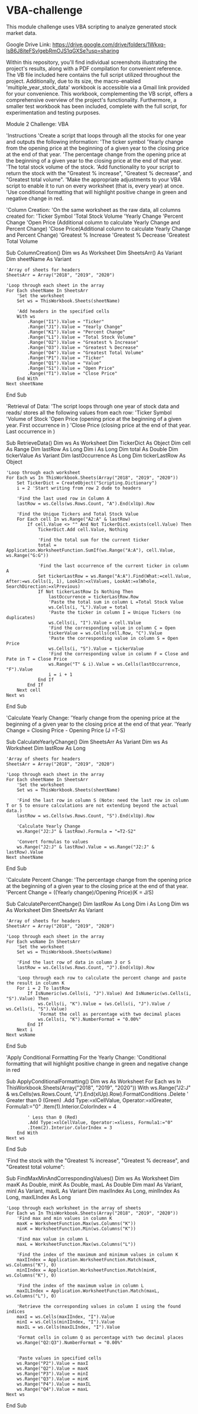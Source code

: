 # VBA-challenge
This module challenge uses VBA scripting to analyze generated stock market data.

Google Drive Link: https://drive.google.com/drive/folders/1Wkxq-lsB6J8iteFSvlgebRmOJS1qGXSe?usp=sharing

Within this repository, you'll find individual screenshots illustrating the project's results, along with a PDF compilation for convenient reference. The VB file included here contains the full script utilized throughout the project. Additionally, due to its size, the macro-enabled 'multiple_year_stock_data' workbook is accessible via a Gmail link provided for your convenience. This workbook, complementing the VB script, offers a comprehensive overview of the project's functionality. Furthermore, a smaller test workbook has been included, complete with the full script, for experimentation and testing purposes.

Module 2 Challenge: VBA

'Instructions
'Create a script that loops through all the stocks for one year and outputs the following information:
'The ticker symbol
'Yearly change from the opening price at the beginning of a given year to the closing price at the end of that year.
'The percentage change from the opening price at the beginning of a given year to the closing price at the end of that year.
'The total stock volume of the stock.
'Add functionality to your script to return the stock with the "Greatest % increase", "Greatest % decrease", and "Greatest total volume".
'Make the appropriate adjustments to your VBA script to enable it to run on every worksheet (that is, every year) at once.
'Use conditional formatting that will highlight positive change in green and negative change in red.

'Column Creation:
'On the same worksheet as the raw data, all columns created for:
'Ticker Symbol
'Total Stock Volume
'Yearly Change
'Percent Change
'Open Price (Additional column to calculate Yearly Change and Percent Change)
'Close Price(Additional column to calculate Yearly Change and Percent Change)
'Greatest % Increase
'Greatest % Decrease
'Greatest Total Volume

Sub ColumnCreation()
    Dim ws As Worksheet
    Dim SheetsArr() As Variant
    Dim sheetName As Variant
    
    'Array of sheets for headers
    SheetsArr = Array("2018", "2019", "2020")
    
    'Loop through each sheet in the array
    For Each sheetName In SheetsArr
        'Set the worksheet
        Set ws = ThisWorkbook.Sheets(sheetName)
        
        'Add headers in the specified cells
        With ws
            .Range("I1").Value = "Ticker"
            .Range("J1").Value = "Yearly Change"
            .Range("K1").Value = "Percent Change"
            .Range("L1").Value = "Total Stock Volume"
            .Range("O2").Value = "Greatest % Increase"
            .Range("O3").Value = "Greatest % Decrease"
            .Range("O4").Value = "Greatest Total Volume"
            .Range("P1").Value = "Ticker"
            .Range("Q1").Value = "Value"
            .Range("S1").Value = "Open Price"
            .Range("T1").Value = "Close Price"
        End With
    Next sheetName
End Sub

'Retrieval of Data:
'The script loops through one year of stock data and reads/ stores all the following values from each row:
'Ticker Symbol
'Volume of Stock
'Open Price (opening price at the beginning of a given year. First occurrence in <open>)
'Close Price (closing price at the end of that year. Last occurrence in <close>)

Sub RetrieveData()
    Dim ws As Worksheet
    Dim TickerDict As Object
    Dim cell As Range
    Dim lastRow As Long
    Dim i As Long
    Dim total As Double
    Dim tickerValue As Variant
    Dim lastOccurrence As Long
    Dim tickerLastRow As Object
    
    'Loop through each worksheet
    For Each ws In ThisWorkbook.Sheets(Array("2018", "2019", "2020"))
        Set TickerDict = CreateObject("Scripting.Dictionary")
        i = 2 'Start writing from row 2 dude to headers
        
        'Find the last used row in Column A
        lastRow = ws.Cells(ws.Rows.Count, "A").End(xlUp).Row
        
        'Find the Unique Tickers and Total Stock Value
        For Each cell In ws.Range("A2:A" & lastRow)
            If cell.Value <> "" And Not TickerDict.exists(cell.Value) Then
                TickerDict.Add cell.Value, Nothing
                
                'Find the total sum for the current ticker
                total = Application.WorksheetFunction.SumIf(ws.Range("A:A"), cell.Value, ws.Range("G:G"))
                
                'Find the last occurrence of the current ticker in column A
                Set tickerLastRow = ws.Range("A:A").Find(What:=cell.Value, After:=ws.Cells(1, 1), LookIn:=xlValues, LookAt:=xlWhole, SearchDirection:=xlPrevious)
                If Not tickerLastRow Is Nothing Then
                    lastOccurrence = tickerLastRow.Row
                    'Paste the total sum in column L =Total Stock Value
                    ws.Cells(i, "L").Value = total
                    'Paste the ticker in column I = Unique Tickers (no duplicates)
                    ws.Cells(i, "I").Value = cell.Value
                    'Find the corresponding value in column C = Open
                    tickerValue = ws.Cells(cell.Row, "C").Value
                    'Paste the corresponding value in column S = Open Price
                    ws.Cells(i, "S").Value = tickerValue
                    'Find the corresponding value in column F = Close and Pate in T = Close Price
                    ws.Range("T" & i).Value = ws.Cells(lastOccurrence, "F").Value
                    i = i + 1
                End If
            End If
        Next cell
    Next ws
End Sub

'Calculate Yearly Change:
'Yearly change from the opening price at the beginning of a given year to the closing price at the end of that year.
'Yearly Change = Closing Price - Opening Price (J =T-S)

Sub CalculateYearlyChange()
    Dim SheetsArr As Variant
    Dim ws As Worksheet
    Dim lastRow As Long
    
    'Array of sheets for headers
    SheetsArr = Array("2018", "2019", "2020")
    
    'Loop through each sheet in the array
    For Each sheetName In SheetsArr
        'Set the worksheet
        Set ws = ThisWorkbook.Sheets(sheetName)
        
        'Find the last row in column S (Note: need the last row in column T or S to ensure calculations are not extending beyond the actual data.)
        lastRow = ws.Cells(ws.Rows.Count, "S").End(xlUp).Row
        
        'Calculate Yearly Change
        ws.Range("J2:J" & lastRow).Formula = "=T2-S2"
        
        'Convert formulas to values
        ws.Range("J2:J" & lastRow).Value = ws.Range("J2:J" & lastRow).Value
    Next sheetName
End Sub

'Calculate Percent Change:
'The percentage change from the opening price at the beginning of a given year to the closing price at the end of that year.
'Percent Change = ((Yearly change)/Opening Price)(K = J/S)

Sub CalculatePercentChange()
    Dim lastRow As Long
    Dim i As Long
    Dim ws As Worksheet
    Dim SheetsArr As Variant
    
    'Array of sheets for headers
    SheetsArr = Array("2018", "2019", "2020")
    
    'Loop through each sheet in the array
    For Each wsName In SheetsArr
        'Set the worksheet
        Set ws = ThisWorkbook.Sheets(wsName)
        
        'Find the last row of data in column J or S
        lastRow = ws.Cells(ws.Rows.Count, "J").End(xlUp).Row
        
        'Loop through each row to calculate the percent change and paste the result in column K
        For i = 2 To lastRow
            If IsNumeric(ws.Cells(i, "J").Value) And IsNumeric(ws.Cells(i, "S").Value) Then
                ws.Cells(i, "K").Value = (ws.Cells(i, "J").Value / ws.Cells(i, "S").Value)
                'Format the cell as percentage with two decimal places
                ws.Cells(i, "K").NumberFormat = "0.00%"
            End If
        Next i
    Next wsName
End Sub

'Apply Conditional Formatting For the Yearly Change:
'Conditional formatting that will highlight positive change in green and negative change in red

Sub ApplyConditionalFormatting()
    Dim ws As Worksheet
    For Each ws In ThisWorkbook.Sheets(Array("2018", "2019", "2020"))
        With ws.Range("J2:J" & ws.Cells(ws.Rows.Count, "J").End(xlUp).Row).FormatConditions
            .Delete
            ' Greater than 0 (Green)
            .Add Type:=xlCellValue, Operator:=xlGreater, Formula1:="0"
            .Item(1).Interior.ColorIndex = 4
            
            ' Less than 0 (Red)
            .Add Type:=xlCellValue, Operator:=xlLess, Formula1:="0"
            .Item(2).Interior.ColorIndex = 3
        End With
    Next ws
End Sub

'Find the stock with the "Greatest % increase", "Greatest % decrease", and "Greatest total volume":

Sub FindMaxMinAndCorrespondingValues()
    Dim ws As Worksheet
    Dim maxK As Double, minK As Double, maxL As Double
    Dim maxI As Variant, minI As Variant, maxIL As Variant
    Dim maxIIndex As Long, minIIndex As Long, maxILIndex As Long
    
    'Loop through each worksheet in the array of sheets
    For Each ws In ThisWorkbook.Sheets(Array("2018", "2019", "2020"))
        'Find max and min values in column K
        maxK = WorksheetFunction.Max(ws.Columns("K"))
        minK = WorksheetFunction.Min(ws.Columns("K"))
        
        'Find max value in column L
        maxL = WorksheetFunction.Max(ws.Columns("L"))
        
        'Find the index of the maximum and minimum values in column K
        maxIIndex = Application.WorksheetFunction.Match(maxK, ws.Columns("K"), 0)
        minIIndex = Application.WorksheetFunction.Match(minK, ws.Columns("K"), 0)
        
        'Find the index of the maximum value in column L
        maxILIndex = Application.WorksheetFunction.Match(maxL, ws.Columns("L"), 0)
        
        'Retrieve the corresponding values in column I using the found indices
        maxI = ws.Cells(maxIIndex, "I").Value
        minI = ws.Cells(minIIndex, "I").Value
        maxIL = ws.Cells(maxILIndex, "I").Value

        'Format cells in column Q as percentage with two decimal places
        ws.Range("Q2:Q3").NumberFormat = "0.00%"

        
        'Paste values in specified cells
        ws.Range("P2").Value = maxI
        ws.Range("Q2").Value = maxK
        ws.Range("P3").Value = minI
        ws.Range("Q3").Value = minK
        ws.Range("P4").Value = maxIL
        ws.Range("Q4").Value = maxL
    Next ws
End Sub
